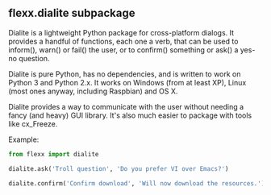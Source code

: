 flexx.dialite subpackage
------------------------

Dialite is a lightweight Python package for cross-platform dialogs.
It provides a handful of functions, each one a verb, that can be
used to inform(), warn() or fail() the user, or to confirm() something
or ask() a yes-no question.

Dialite is pure Python, has no dependencies, and is written to work on
Python 3 and Python 2.x. It works on Windows (from at least XP), Linux
(most ones anyway, including Raspbian) and OS X.

Dialite provides a way to communicate with the user without needing a fancy
(and heavy) GUI library. It's also much easier to package with tools like
cx_Freeze.

Example:
```py
from flexx import dialite

dialite.ask('Troll question', 'Do you prefer VI over Emacs?')

dialite.confirm('Confirm download', 'Will now download the resources.')
```
